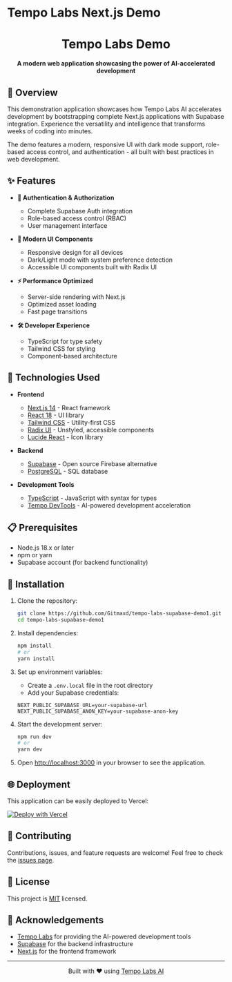 # Tempo Labs Next.js Demo

<div align="center">
  <h1>Tempo Labs Demo</h1>
  <p><strong>A modern web application showcasing the power of AI-accelerated development</strong></p>
</div>

## 🚀 Overview

This demonstration application showcases how Tempo Labs AI accelerates development by bootstrapping complete Next.js applications with Supabase integration. Experience the versatility and intelligence that transforms weeks of coding into minutes.

The demo features a modern, responsive UI with dark mode support, role-based access control, and authentication - all built with best practices in web development.

## ✨ Features

- **🔐 Authentication & Authorization**
  - Complete Supabase Auth integration
  - Role-based access control (RBAC)
  - User management interface

- **🎨 Modern UI Components**
  - Responsive design for all devices
  - Dark/Light mode with system preference detection
  - Accessible UI components built with Radix UI

- **⚡ Performance Optimized**
  - Server-side rendering with Next.js
  - Optimized asset loading
  - Fast page transitions

- **🛠️ Developer Experience**
  - TypeScript for type safety
  - Tailwind CSS for styling
  - Component-based architecture

## 🔧 Technologies Used

- **Frontend**
  - [Next.js 14](https://nextjs.org/) - React framework
  - [React 18](https://reactjs.org/) - UI library
  - [Tailwind CSS](https://tailwindcss.com/) - Utility-first CSS
  - [Radix UI](https://www.radix-ui.com/) - Unstyled, accessible components
  - [Lucide React](https://lucide.dev/) - Icon library

- **Backend**
  - [Supabase](https://supabase.com/) - Open source Firebase alternative
  - [PostgreSQL](https://www.postgresql.org/) - SQL database

- **Development Tools**
  - [TypeScript](https://www.typescriptlang.org/) - JavaScript with syntax for types
  - [Tempo DevTools](https://www.tempo.new/) - AI-powered development acceleration

## 📋 Prerequisites

- Node.js 18.x or later
- npm or yarn
- Supabase account (for backend functionality)

## 🔄 Installation

1. Clone the repository:
   ```bash
   git clone https://github.com/Gitmaxd/tempo-labs-supabase-demo1.git
   cd tempo-labs-supabase-demo1
   ```

2. Install dependencies:
   ```bash
   npm install
   # or
   yarn install
   ```

3. Set up environment variables:
   - Create a `.env.local` file in the root directory
   - Add your Supabase credentials:
   ```
   NEXT_PUBLIC_SUPABASE_URL=your-supabase-url
   NEXT_PUBLIC_SUPABASE_ANON_KEY=your-supabase-anon-key
   ```

4. Start the development server:
   ```bash
   npm run dev
   # or
   yarn dev
   ```

5. Open [http://localhost:3000](http://localhost:3000) in your browser to see the application.

## 🌐 Deployment

This application can be easily deployed to Vercel:

[![Deploy with Vercel](https://vercel.com/button)](https://vercel.com/new/clone?repository-url=https%3A%2F%2Fgithub.com%2FGitmaxd%2Ftempo-labs-supabase-demo1)

## 🤝 Contributing

Contributions, issues, and feature requests are welcome! Feel free to check the [issues page](https://github.com/Gitmaxd/tempo-labs-supabase-demo1/issues).

## 📝 License

This project is [MIT](LICENSE) licensed.

## 🙏 Acknowledgements

- [Tempo Labs](https://www.tempo.new/) for providing the AI-powered development tools
- [Supabase](https://supabase.com/) for the backend infrastructure
- [Next.js](https://nextjs.org/) for the frontend framework

---

<div align="center">
  <p>Built with ❤️ using <a href="https://www.tempo.new/">Tempo Labs AI</a></p>
</div>
